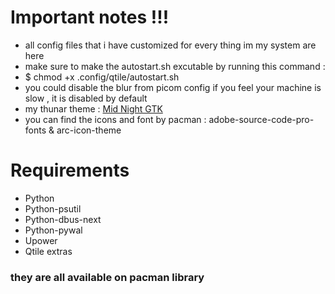 # Important notes !!!
- all config files that i have customized for every thing im my system are here
- make sure to make the autostart.sh excutable by running this command :
- $ chmod +x .config/qtile/autostart.sh
- you could disable the blur from picom config if you feel your machine is slow , it is disabled by default
- my thunar theme : [Mid Night GTK](https://aur.archlinux.org/packages/midnight-gtk-theme-git)
- you can find the icons and font by pacman : adobe-source-code-pro-fonts & arc-icon-theme
# Requirements
- Python
- Python-psutil
- Python-dbus-next
- Python-pywal
- Upower
- Qtile extras
<h3>they are all available on pacman library</h3>
